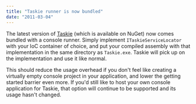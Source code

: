 ```yaml
---
title: "Taskie runner is now bundled"
date: "2011-03-04"
---
```


The latest version of [Taskie](https://github.com/DarrellMozingo/Taskie) (which is available on NuGet) now comes bundled with a console runner. Simply implement `ITaskieServiceLocator` with your IoC container of choice, and put your compiled assembly with that implementation in the same directory as `Taskie.exe`. Taskie will pick up on the implementation and use it like normal.

This should reduce the usage overhead if you don't feel like creating a virtually empty console project in your application, and lower the getting started barrier even more. If you'd still like to host your own console application for Taskie, that option will continue to be supported and its usage hasn't changed.
